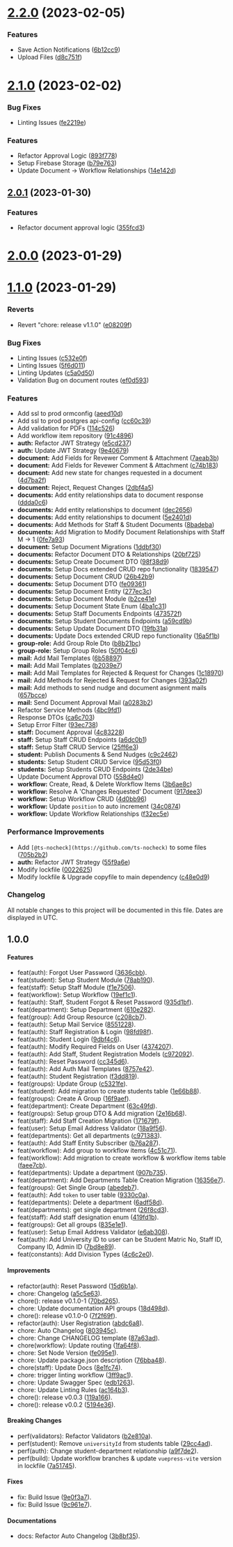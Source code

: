 

# [2.2.0](https://github.com/bolorundurovj/Enrout/compare/2.1.0...2.2.0) (2023-02-05)


### Features

* Save Action Notifications ([6b12cc9](https://github.com/bolorundurovj/Enrout/commit/6b12cc9e7209f68af1d759ab9003f2daa7b4d0c1))
* Upload Files ([d8c751f](https://github.com/bolorundurovj/Enrout/commit/d8c751f5fafb65d95859324ba73ecba2d7358fe1))

# [2.1.0](https://github.com/bolorundurovj/Enrout/compare/2.0.1...2.1.0) (2023-02-02)


### Bug Fixes

* Linting Issues ([fe2219e](https://github.com/bolorundurovj/Enrout/commit/fe2219e25cf9a6759c20a1c949c91d6cea3489b0))


### Features

* Refactor Approval Logic ([893f778](https://github.com/bolorundurovj/Enrout/commit/893f778e1948519c4a323bbcbb7ff0c905b09c7a))
* Setup Firebase Storage ([b79e763](https://github.com/bolorundurovj/Enrout/commit/b79e76368ca62ef370c8da3a97fc2634c3c20ce0))
* Update Document -> Workflow Relationships ([14e142d](https://github.com/bolorundurovj/Enrout/commit/14e142de7c8f2b140400d561004156030218427c))

## [2.0.1](https://github.com/bolorundurovj/Enrout/compare/2.0.0...2.0.1) (2023-01-30)


### Features

* Refactor document approval logic ([355fcd3](https://github.com/bolorundurovj/Enrout/commit/355fcd3ac7901d0b397537067c9d4088fb58d697))

# [2.0.0](https://github.com/bolorundurovj/Enrout/compare/1.1.0...2.0.0) (2023-01-29)
# [1.1.0](https://github.com/bolorundurovj/Enrout/compare/1.0.0...1.1.0) (2023-01-29)


### Reverts

* Revert "chore: release v1.1.0" ([e08209f](https://github.com/bolorundurovj/Enrout/commit/e08209f95e6a9aa59a0ecd5b41a4b61f69f1e0d5))


### Bug Fixes

* Linting Issues ([c532e0f](https://github.com/bolorundurovj/Enrout/commit/c532e0fcd37c7fb68e7fb4637107aeef0efac1b2))
* Linting Issues ([5f6d011](https://github.com/bolorundurovj/Enrout/commit/5f6d0117c743d34ab36668988311bb4a0cd8f450))
* Linting Updates ([c5a0d50](https://github.com/bolorundurovj/Enrout/commit/c5a0d50682657de337479a08678a9280d6093639))
* Validation Bug on document routes ([ef0d593](https://github.com/bolorundurovj/Enrout/commit/ef0d5933092b666f733dc277e9ca0b55d84c32ff))


### Features

* Add ssl to prod ormconfig ([aeed10d](https://github.com/bolorundurovj/Enrout/commit/aeed10df8bb953ce86b784e3bb9b7a770557c260))
* Add ssl to prod postgres api-config ([cc60c39](https://github.com/bolorundurovj/Enrout/commit/cc60c3931cab4d45dd525fe4a5bbc24e8d3dbd04))
* Add validation for PDFs ([114c526](https://github.com/bolorundurovj/Enrout/commit/114c5267509331ccd2339e1611e854e1beedfadd))
* Add workflow item repository ([91c4896](https://github.com/bolorundurovj/Enrout/commit/91c4896e7e0ad0642b4c5091a477a2a8a066e89d))
* **auth:** Refactor JWT Strategy ([e5cd237](https://github.com/bolorundurovj/Enrout/commit/e5cd2371d90b5aad5122d981208fc988ebc58f7e))
* **auth:** Update JWT Strategy ([9e40679](https://github.com/bolorundurovj/Enrout/commit/9e40679f8ca056f3cf53f2d6d8e6ead63992f3ab))
* **document:** Add Fields for Revewer Comment & Attachment ([7aeab3b](https://github.com/bolorundurovj/Enrout/commit/7aeab3b33b506994f8698c8f2af1163df51b190f))
* **document:** Add Fields for Revewer Comment & Attachment ([c74b183](https://github.com/bolorundurovj/Enrout/commit/c74b183af41cba8f78b36a065ea8b1844e20547f))
* **document:** Add new state for changes requested in a document ([4d7ba2f](https://github.com/bolorundurovj/Enrout/commit/4d7ba2fb2002b64ab6200b151c22bba6fad289ed))
* **document:** Reject, Request Changes ([2dbf4a5](https://github.com/bolorundurovj/Enrout/commit/2dbf4a532d40cb89f6fea2471067d18bf2ba9c6d))
* **documents:** Add entity relationships data to document response ([ddda0c6](https://github.com/bolorundurovj/Enrout/commit/ddda0c64ae41ec306a76b838275dbaed286140d6))
* **documents:** Add entity relationships to document ([dec2656](https://github.com/bolorundurovj/Enrout/commit/dec2656ed3bc814d8151cb80700fd36e11f5b9fe))
* **documents:** Add entity relationships to document ([5e2401d](https://github.com/bolorundurovj/Enrout/commit/5e2401d40e7f8108e5dd0e671ed46396e563d05a))
* **documents:** Add Methods for Staff & Student Documents ([8badeba](https://github.com/bolorundurovj/Enrout/commit/8badeba846ad4516d0a291c4c82067b428695e94))
* **documents:** Add Migration to Modify Document Relationships with Staff M -> 1 ([0fe7a93](https://github.com/bolorundurovj/Enrout/commit/0fe7a9329d017f0ce87b7ad2e529eeda9a3bf5f8))
* **document:** Setup Document Migrations ([1ddbf30](https://github.com/bolorundurovj/Enrout/commit/1ddbf3099ce71fb96127067ff0347bcf32b17242))
* **documents:** Refactor Document DTO & Relationships ([20bf725](https://github.com/bolorundurovj/Enrout/commit/20bf7256cd3042cf71c67d1893b32c7fd2946ed5))
* **documents:** Setup Create Document DTO ([98f38d9](https://github.com/bolorundurovj/Enrout/commit/98f38d93228fcbf17dc5a27985e9f4fa6266c202))
* **documents:** Setup Docs extended CRUD repo functionality ([1839547](https://github.com/bolorundurovj/Enrout/commit/183954738313088818fa8aa2b1ce064eb7c56c1b))
* **documents:** Setup Document CRUD ([26b42b9](https://github.com/bolorundurovj/Enrout/commit/26b42b91b4e12317f52d7afc73ab225cb762f0ff))
* **documents:** Setup Document DTO ([fe09361](https://github.com/bolorundurovj/Enrout/commit/fe09361f64f3ed6c435fd5784e5233bb34d4ede8))
* **documents:** Setup Document Entity ([277ec3c](https://github.com/bolorundurovj/Enrout/commit/277ec3c8c0931737b780b1039651fe4d050a2cf8))
* **documents:** Setup Document Module ([b2ce41e](https://github.com/bolorundurovj/Enrout/commit/b2ce41e12381952c711c51d6f917177993951ba8))
* **documents:** Setup Document State Enum ([4ba1c31](https://github.com/bolorundurovj/Enrout/commit/4ba1c31ea4a61ec632f5623f7f7ad3c14dffc0d2))
* **documents:** Setup Staff Documents Endpoints ([473572f](https://github.com/bolorundurovj/Enrout/commit/473572fe5c8181affede219dff0b34ffc24df645))
* **documents:** Setup Student Documents Endpoints ([a59cd9b](https://github.com/bolorundurovj/Enrout/commit/a59cd9b06d2e5f8c6af3e9c5bea1c4d0d4b19272))
* **documents:** Setup Update Document DTO ([19fb31a](https://github.com/bolorundurovj/Enrout/commit/19fb31a17de475198630b057f0bddb30e815dd11))
* **documents:** Update Docs extended CRUD repo functionality ([16a5f1b](https://github.com/bolorundurovj/Enrout/commit/16a5f1b17ecf2baa947d057854da86685d06c429))
* **group-role:** Add Group Role Dto ([b8b21bc](https://github.com/bolorundurovj/Enrout/commit/b8b21bc94164513f672d4509809bc4a0cad1c89d))
* **group-role:** Setup Group Roles ([50f04c6](https://github.com/bolorundurovj/Enrout/commit/50f04c6d62644eef205c2d4a5a49094abd2da3c5))
* **mail:** Add Mail Templates ([6b58897](https://github.com/bolorundurovj/Enrout/commit/6b5889734ef0f21b88e73962950b5c1ab27ed25f))
* **mail:** Add Mail Templates ([b2039e7](https://github.com/bolorundurovj/Enrout/commit/b2039e7b0d47ad217177d448e5642271e99e1950))
* **mail:** Add Mail Templates for Rejected & Request for Changes ([1c18970](https://github.com/bolorundurovj/Enrout/commit/1c18970053877a99cac6c806ef0ea989083e7ffe))
* **mail:** Add Methods for Rejected & Request for Changes ([393a02f](https://github.com/bolorundurovj/Enrout/commit/393a02fc1527da97db2d24770e149ee4c0e326d7))
* **mail:** Add methods to send nudge and document asignment mails ([657bcce](https://github.com/bolorundurovj/Enrout/commit/657bccee8867d4e426d810b4d5f7e6760eb0a8a4))
* **mail:** Send Document Approval Mail ([a0283b2](https://github.com/bolorundurovj/Enrout/commit/a0283b285ae7ca997d42ea48c3744bfa867e6897))
* Refactor Service Methods ([4bc9fd1](https://github.com/bolorundurovj/Enrout/commit/4bc9fd16c05f4f2700789881764eaff74578239a))
* Response DTOs ([ca6c703](https://github.com/bolorundurovj/Enrout/commit/ca6c7035576afa62b65f758c13a8be72190d66c1))
* Setup Error Filter ([93ec738](https://github.com/bolorundurovj/Enrout/commit/93ec73877bfda29c7ab857d0b34f47047be64414))
* **staff:** Document Approval ([4c83228](https://github.com/bolorundurovj/Enrout/commit/4c83228fb42f3d1ad5187963904ee17c05e95976))
* **staff:** Setup Staff CRUD Endpoints ([a6dc0b1](https://github.com/bolorundurovj/Enrout/commit/a6dc0b1af9c5adce68f23bb110174eaa980c15c3))
* **staff:** Setup Staff CRUD Service ([25ff6e3](https://github.com/bolorundurovj/Enrout/commit/25ff6e3485e99018438bfac55d7f2b30b5935337))
* **student:** Publish Documents & Send Nudges ([c9c2462](https://github.com/bolorundurovj/Enrout/commit/c9c2462bb2cbfaae8d98806f8fa28f8a6fea3590))
* **students:** Setup Student CRUD Service ([95d53f0](https://github.com/bolorundurovj/Enrout/commit/95d53f08191d764ce66d9b30767813c6c80b1c71))
* **students:** Setup Students CRUD Endpoints ([2de34be](https://github.com/bolorundurovj/Enrout/commit/2de34bee17b42ed27af4d223edbb4cab855006d7))
* Update Document Approval DTO ([558d4e0](https://github.com/bolorundurovj/Enrout/commit/558d4e0c2c07f3c7bd452aa7dfc91265dd194e5f))
* **workflow:** Create, Read, & Delete Workflow Items ([3b6ae8c](https://github.com/bolorundurovj/Enrout/commit/3b6ae8c8572b01ea15cc9e96807e406ed62a1728))
* **workflow:** Resolve A 'Changes Requested' Document ([917dee3](https://github.com/bolorundurovj/Enrout/commit/917dee3585ad7e14df7cfa6d21c4f33ef426e498))
* **workflow:** Setup Workflow CRUD ([4d0bb96](https://github.com/bolorundurovj/Enrout/commit/4d0bb96b1605665ae8bac38b5a2dc0370cf697cd))
* **workflow:** Update `position` to auto increment ([34c0874](https://github.com/bolorundurovj/Enrout/commit/34c0874840158bc3d67fc2c6ff0f33d2eff89073))
* **workflow:** Update Workflow Relationships ([f32ec5e](https://github.com/bolorundurovj/Enrout/commit/f32ec5e0bd27c2263d1cd5ec47c93b64cef83511))


### Performance Improvements

* Add `[@ts-nocheck](https://github.com/ts-nocheck)` to some files ([705b2b2](https://github.com/bolorundurovj/Enrout/commit/705b2b2fc626251f57e7dc93364ea7b587ddcf56))
* **auth:** Refactor JWT Strategy ([55f9a6e](https://github.com/bolorundurovj/Enrout/commit/55f9a6ed501bae3db139c08819bfa37f3c7d8f79))
* Modify lockfile ([0022625](https://github.com/bolorundurovj/Enrout/commit/00226259d1d3afdce7a6c4222759b63848ba645c))
* Modify lockfile & Upgrade copyfile to main dependency ([c48e0d9](https://github.com/bolorundurovj/Enrout/commit/c48e0d907c1264e97cbd9413e2ca1d4a3c3dfeb7))

### Changelog

All notable changes to this project will be documented in this file. Dates are displayed in UTC.

## 1.0.0

#### Features

- feat(auth): Forgot User Password ([3636cbb](https://github.com/bolorundurovj/Enrout/commit/3636cbbbb9cdddee954091cd8e79d4e401d26caf)).
- feat(student): Setup Student Module ([78ab190](https://github.com/bolorundurovj/Enrout/commit/78ab190c30c52e7cd8f038ff4f9951d98658d634)).
- feat(staff): Setup Staff Module ([f1e7506](https://github.com/bolorundurovj/Enrout/commit/f1e7506b3a517766cb5cb96293cce5e4aa79dc8a)).
- feat(workflow): Setup Workflow ([19ef1c1](https://github.com/bolorundurovj/Enrout/commit/19ef1c16ed3daa341e9b997310106bf9e87bae61)).
- feat(auth): Staff, Student Forgot & Reset Password ([935d1bf](https://github.com/bolorundurovj/Enrout/commit/935d1bf3e353e1257bad23a4775fb85f3e93f0e5)).
- feat(department): Setup Department ([610e282](https://github.com/bolorundurovj/Enrout/commit/610e282f88ad6d45766339a105ebc12aad45310d)).
- feat(group): Add Group Resource ([c208cb7](https://github.com/bolorundurovj/Enrout/commit/c208cb77faa623e58eec95c8dcba1a62c17b1959)).
- feat(auth): Setup Mail Service ([8551228](https://github.com/bolorundurovj/Enrout/commit/8551228ee06ebf746df12dd303e2002cac120969)).
- feat(auth): Staff Registration & Login ([98fd98f](https://github.com/bolorundurovj/Enrout/commit/98fd98ff1072ef3e18050d21b37fc545ebd6d3af)).
- feat(auth): Student Login ([9dbf4c6](https://github.com/bolorundurovj/Enrout/commit/9dbf4c6cb173c76e1252b67200fd377676dde09b)).
- feat(auth): Modify Required Fields on User ([4374207](https://github.com/bolorundurovj/Enrout/commit/43742074d1688e7b4ab57a55a694f6948ba298f4)).
- feat(auth): Add Staff, Student Registration Models ([c972092](https://github.com/bolorundurovj/Enrout/commit/c97209258c6e8d36c82b3b9c81fee51bec4120d6)).
- feat(auth): Reset Password ([cc345d6](https://github.com/bolorundurovj/Enrout/commit/cc345d67241f9527a2065dbb576dd4fcd3a123aa)).
- feat(auth): Add Auth Mail Templates ([8757e42](https://github.com/bolorundurovj/Enrout/commit/8757e423b369ea689f744c2fcd6115a927519aca)).
- feat(auth): Student Registration ([f3dd819](https://github.com/bolorundurovj/Enrout/commit/f3dd819a23b887cd0da68fda8070779ffc8e7fde)).
- feat(groups): Update Group ([c5321fe](https://github.com/bolorundurovj/Enrout/commit/c5321fe2cd94204b37f472bac3ed00e7a5ea99cd)).
- feat(student): Add migration to create students table ([1e66b88](https://github.com/bolorundurovj/Enrout/commit/1e66b88ea116c1b7a998cc07330929b4a1d36835)).
- feat(groups): Create A Group ([16f9aef](https://github.com/bolorundurovj/Enrout/commit/16f9aef0a5607f086ee2c7c82153fc848b10fc50)).
- feat(department): Create Department ([63c49fd](https://github.com/bolorundurovj/Enrout/commit/63c49fd0a94a510de41843d6084c556c4ffd87e8)).
- feat(groups): Setup group DTO & Add migration ([2e16b68](https://github.com/bolorundurovj/Enrout/commit/2e16b6852f9e1cb180b7b69a91501fd2683f7cc0)).
- feat(staff): Add Staff Creation Migration ([171679f](https://github.com/bolorundurovj/Enrout/commit/171679f981de086ab0ebed310e44040aaf584f58)).
- feat(user): Setup Email Address Validator ([18a9f56](https://github.com/bolorundurovj/Enrout/commit/18a9f5613628e157caa0fcebba53ff0072fee325)).
- feat(departments): Get all departments ([c971383](https://github.com/bolorundurovj/Enrout/commit/c971383708c7fb031d34ddb25ab86668e728c6be)).
- feat(auth): Add Staff Entity Subscriber ([b76a287](https://github.com/bolorundurovj/Enrout/commit/b76a287c6c0e730cf47a97c582f8ea90528ee499)).
- feat(workflow): Add group to workflow items ([4c51c71](https://github.com/bolorundurovj/Enrout/commit/4c51c718b74ff3c205263f1143eaf9777eac20fb)).
- feat(workflow): Add migration to create workflow & workflow items table ([faee7cb](https://github.com/bolorundurovj/Enrout/commit/faee7cb8e7f383335fb7e4dbd360aa9ba39059e2)).
- feat(departments): Update a department ([907b735](https://github.com/bolorundurovj/Enrout/commit/907b7358da835a08bd26803859a4f7808b5c1fbd)).
- feat(department): Add Departments Table Creation Migration ([16356e7](https://github.com/bolorundurovj/Enrout/commit/16356e7d542c5c3c42559e703e39fb16741a2ae2)).
- feat(groups): Get Single Group ([abedeb7](https://github.com/bolorundurovj/Enrout/commit/abedeb7701f99b58d7dc208a2610bd35300b26b6)).
- feat(auth): Add `token` to user table ([9330c0a](https://github.com/bolorundurovj/Enrout/commit/9330c0afa56a2a1a46f7be8612e9d46925297b65)).
- feat(departments): Delete a department ([6adf58d](https://github.com/bolorundurovj/Enrout/commit/6adf58da291f91816e0e7a7077161683944019ab)).
- feat(departments): get single department ([26f8cd3](https://github.com/bolorundurovj/Enrout/commit/26f8cd3e14ab00629fb7abdd5f146f212b1753e3)).
- feat(staff): Add staff designation enum ([419fd1b](https://github.com/bolorundurovj/Enrout/commit/419fd1bf02826c41b5056ad08497cc8054cf84c7)).
- feat(groups): Get all groups ([835e1e1](https://github.com/bolorundurovj/Enrout/commit/835e1e1ae9b64de4cf647e2fbc9392951ce898cf)).
- feat(user): Setup Email Address Validator ([e6ab308](https://github.com/bolorundurovj/Enrout/commit/e6ab308663380e1a02482ada04eea08261966fb9)).
- feat(auth): Add University ID to user can be Student Matric No, Staff ID, Company ID, Admin ID ([7bd8e89](https://github.com/bolorundurovj/Enrout/commit/7bd8e89f2f17aae75945b84dc72abdff432927e5)).
- feat(constants): Add Division Types ([4c6c2e0](https://github.com/bolorundurovj/Enrout/commit/4c6c2e0d87bd12675b833a11c85e9829df7d584e)).

#### Improvements

- refactor(auth): Reset Password ([15d6b1a](https://github.com/bolorundurovj/Enrout/commit/15d6b1ad1cbbdb3bca57f336b432faa36104ec6c)).
- chore: Changelog ([a5c5e63](https://github.com/bolorundurovj/Enrout/commit/a5c5e63716c3bf53f216c1d001d790dece351425)).
- chore(): release v0.1.0-1 ([70bd265](https://github.com/bolorundurovj/Enrout/commit/70bd2658536bf4880048f1b4252d766f21d8609a)).
- chore: Update documentation API groups ([18d498d](https://github.com/bolorundurovj/Enrout/commit/18d498d8a2fb2ed283dbff61ef53917bdce289b6)).
- chore(): release v0.1.0-0 ([7f2f69f](https://github.com/bolorundurovj/Enrout/commit/7f2f69f58e89b10e8f2446dbf8958c6b2e32bca4)).
- refactor(auth): User Registration ([abdc6a8](https://github.com/bolorundurovj/Enrout/commit/abdc6a8e626f94bc3e271052c928361ca8aee9e4)).
- chore: Auto Changelog ([803945c](https://github.com/bolorundurovj/Enrout/commit/803945c46cde7fe294edd1c0e65d237f52ebd321)).
- chore: Change CHANGELOG template ([87a63ad](https://github.com/bolorundurovj/Enrout/commit/87a63ad17755b9d5e9b087e8f49f7e499ceda6c1)).
- chore(workflow): Update routing ([1fa64f8](https://github.com/bolorundurovj/Enrout/commit/1fa64f8642a001d6fc59bdc6c93b0f9fa9e1702a)).
- chore: Set Node Version ([fe095e1](https://github.com/bolorundurovj/Enrout/commit/fe095e15180a9b924fdbf244c2c145e43ba5ab49)).
- chore: Update package.json description ([76bba48](https://github.com/bolorundurovj/Enrout/commit/76bba48c6c0c52a9538c35b5f204e0014fdde063)).
- chore(staff): Update Docs ([8e1fc74](https://github.com/bolorundurovj/Enrout/commit/8e1fc74d81d8ecb3f2aec9ecb632dba53c51ac0f)).
- chore: trigger linting workflow ([3ff9ac1](https://github.com/bolorundurovj/Enrout/commit/3ff9ac1be5aba05d91803a04288851e7929c25ec)).
- chore: Update Swagger Spec ([edb1263](https://github.com/bolorundurovj/Enrout/commit/edb12636dbda7967c2763ab05a53f25a09510486)).
- chore: Update Linting Rules ([ac164b3](https://github.com/bolorundurovj/Enrout/commit/ac164b39fdc7cbc552970942d7290bffe4a95a93)).
- chore(): release v0.0.3 ([119a166](https://github.com/bolorundurovj/Enrout/commit/119a166319bca44300e46531f02b83ee73718b36)).
- chore(): release v0.0.2 ([5194e36](https://github.com/bolorundurovj/Enrout/commit/5194e3698a49375fe4904741bce85dc9acb90865)).

#### Breaking Changes

- perf(validators): Refactor Validators ([b2e810a](https://github.com/bolorundurovj/Enrout/commit/b2e810acae09308a57c93eb5b5a60c795945d13f)).
- perf(student): Remove `universityId` from students table ([29cc4ad](https://github.com/bolorundurovj/Enrout/commit/29cc4ad5f0d653f2869d9533c12264827825e45d)).
- perf(auth): Change student-department relationship ([a9f7de2](https://github.com/bolorundurovj/Enrout/commit/a9f7de28c315b0fa26bdbda94afd21be255d11da)).
- perf(build): Update workflow branches & update `vuepress-vite` version in lockfile ([7a51745](https://github.com/bolorundurovj/Enrout/commit/7a517450f4bb6599eb26cced87d4aaca3813b3eb)).

#### Fixes

- fix: Build Issue ([9e0f3a7](https://github.com/bolorundurovj/Enrout/commit/9e0f3a75649c11e855b794bdb25f35ad084aa655)).
- fix: Build Issue ([9c961e7](https://github.com/bolorundurovj/Enrout/commit/9c961e7bafa865fcd121cab79a3e3709758f9ebf)).

#### Documentations

- docs: Refactor Auto Changelog ([3b8bf35](https://github.com/bolorundurovj/Enrout/commit/3b8bf3552ff26109a9bccd1dd14bd75dea1395c7)).